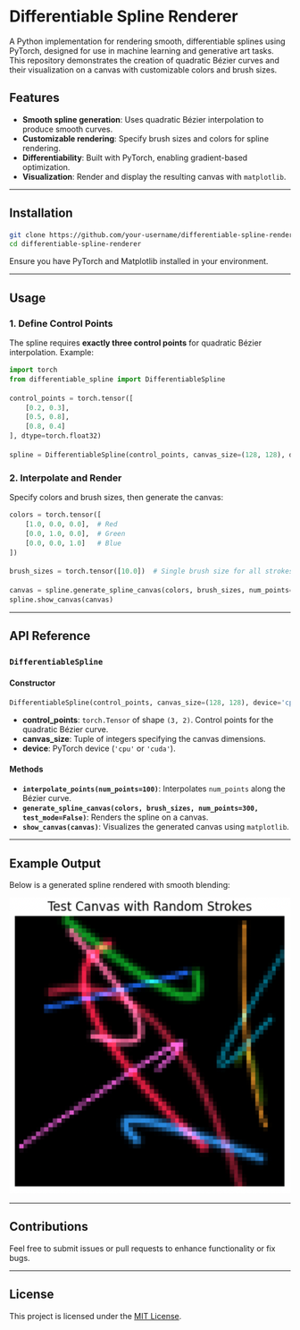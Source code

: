 # Differentiable Spline Renderer

A Python implementation for rendering smooth, differentiable splines using PyTorch, designed for use in machine learning and generative art tasks. This repository demonstrates the creation of quadratic Bézier curves and their visualization on a canvas with customizable colors and brush sizes.

## Features

- **Smooth spline generation**: Uses quadratic Bézier interpolation to produce smooth curves.
- **Customizable rendering**: Specify brush sizes and colors for spline rendering.
- **Differentiability**: Built with PyTorch, enabling gradient-based optimization.
- **Visualization**: Render and display the resulting canvas with `matplotlib`.

---

## Installation

```bash
git clone https://github.com/your-username/differentiable-spline-renderer.git
cd differentiable-spline-renderer
```

Ensure you have PyTorch and Matplotlib installed in your environment.

---

## Usage

### 1. Define Control Points
The spline requires **exactly three control points** for quadratic Bézier interpolation. Example:

```python
import torch
from differentiable_spline import DifferentiableSpline

control_points = torch.tensor([
    [0.2, 0.3],
    [0.5, 0.8],
    [0.8, 0.4]
], dtype=torch.float32)

spline = DifferentiableSpline(control_points, canvas_size=(128, 128), device='cpu')
```

### 2. Interpolate and Render
Specify colors and brush sizes, then generate the canvas:

```python
colors = torch.tensor([
    [1.0, 0.0, 0.0],  # Red
    [0.0, 1.0, 0.0],  # Green
    [0.0, 0.0, 1.0]   # Blue
])

brush_sizes = torch.tensor([10.0])  # Single brush size for all strokes

canvas = spline.generate_spline_canvas(colors, brush_sizes, num_points=300)
spline.show_canvas(canvas)
```

---

## API Reference

### `DifferentiableSpline`

#### Constructor
```python
DifferentiableSpline(control_points, canvas_size=(128, 128), device='cpu')
```
- **control_points**: `torch.Tensor` of shape `(3, 2)`. Control points for the quadratic Bézier curve.
- **canvas_size**: Tuple of integers specifying the canvas dimensions.
- **device**: PyTorch device (`'cpu'` or `'cuda'`).

#### Methods
- **`interpolate_points(num_points=100)`**: 
  Interpolates `num_points` along the Bézier curve.
- **`generate_spline_canvas(colors, brush_sizes, num_points=300, test_mode=False)`**: 
  Renders the spline on a canvas.
- **`show_canvas(canvas)`**: 
  Visualizes the generated canvas using `matplotlib`.

---

## Example Output

Below is a generated spline rendered with smooth blending:

![Spline Example](splines.png)

---

## Contributions

Feel free to submit issues or pull requests to enhance functionality or fix bugs.

---

## License

This project is licensed under the [MIT License](LICENSE).
